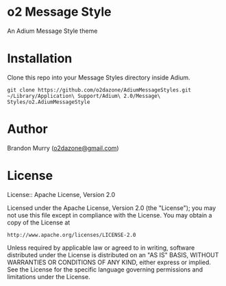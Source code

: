 # o2 Message Style

  An Adium Message Style theme


# Installation

Clone this repo into your Message Styles directory inside Adium.

    git clone https://github.com/o2dazone/AdiumMessageStyles.git ~/Library/Application\ Support/Adium\ 2.0/Message\ Styles/o2.AdiumMessageStyle


# Author

Brandon Murry (<o2dazone@gmail.com>)


# License

License:: Apache License, Version 2.0

Licensed under the Apache License, Version 2.0 (the "License");
you may not use this file except in compliance with the License.
You may obtain a copy of the License at

    http://www.apache.org/licenses/LICENSE-2.0

Unless required by applicable law or agreed to in writing, software
distributed under the License is distributed on an "AS IS" BASIS,
WITHOUT WARRANTIES OR CONDITIONS OF ANY KIND, either express or implied.
See the License for the specific language governing permissions and
limitations under the License.
